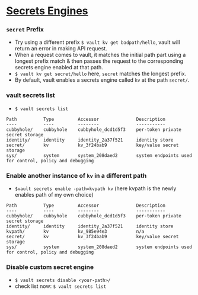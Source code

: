 # [Secrets Engines](https://learn.hashicorp.com/tutorials/vault/getting-started-secrets-engines)

### `secret` Prefix
* Try using a different prefix `$ vault kv get badpath/hello`, vault will return an error in making API request.
* When a request comes to vault, it matches the initial path part using a longest prefix match & then passes the request to the corresponding secrets engine enabled at that path.
* `$ vault kv get secret/hello` here, `secret` matches the longest prefix.
* By default, vault enables a secrets engine called `kv` at the path `secret/`.


### vault secrets list
* `$ vault secrets list`
```
Path          Type         Accessor              Description
----          ----         --------              -----------
cubbyhole/    cubbyhole    cubbyhole_dcd1d5f3    per-token private secret storage
identity/     identity     identity_2a37f521     identity store
secret/       kv           kv_3f24bab9           key/value secret storage
sys/          system       system_208daed2       system endpoints used for control, policy and debugging
```

### Enable another instance of `kv` in a different path
* `$vault secrets enable -path=kvpath kv` (here kvpath is the newly enables path of my own choice)
```
Path          Type         Accessor              Description
----          ----         --------              -----------
cubbyhole/    cubbyhole    cubbyhole_dcd1d5f3    per-token private secret storage
identity/     identity     identity_2a37f521     identity store
kvpath/       kv           kv_985e94e3           n/a
secret/       kv           kv_3f24bab9           key/value secret storage
sys/          system       system_208daed2       system endpoints used for control, policy and debugging
```
### Disable custom secret engine
* `$ vault secrets disable <your-path>/`
* check list now: `$ vault secrets list`
